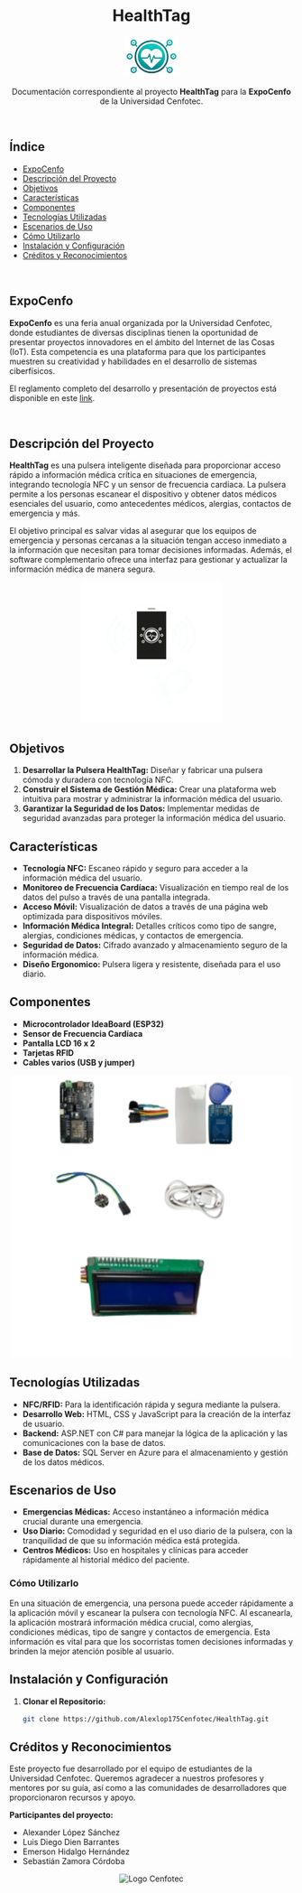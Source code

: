 <div align="center">
<h1> 
  HealthTag
</h1>
<p align="center"> 
  <img src="Imagenes/logoSoloImagen.png" alt="HealthTag Logo" width="100" />
</p>

Documentación correspondiente al proyecto **HealthTag** para la **ExpoCenfo** de la Universidad Cenfotec.
</div>

<br/>

## Índice
- [ExpoCenfo](#expocenfo)
- [Descripción del Proyecto](#descripción-del-proyecto)
- [Objetivos](#objetivos)
- [Características](#características)
- [Componentes](#componentes)
- [Tecnologías Utilizadas](#tecnologías-utilizadas)
- [Escenarios de Uso](#escenarios-de-uso)
- [Cómo Utilizarlo](#cómo-utilizarlo)
- [Instalación y Configuración](#instalación-y-configuración)
- [Créditos y Reconocimientos](#créditos-y-reconocimientos)

<br/>

## ExpoCenfo

**ExpoCenfo** es una feria anual organizada por la Universidad Cenfotec, donde estudiantes de diversas disciplinas tienen la oportunidad de presentar proyectos innovadores en el ámbito del Internet de las Cosas (IoT). Esta competencia es una plataforma para que los participantes muestren su creatividad y habilidades en el desarrollo de sistemas ciberfísicos.

El reglamento completo del desarrollo y presentación de proyectos está disponible en este [link](https://ucenfotec.ac.cr/expocenfo/).

<br/>

## Descripción del Proyecto

**HealthTag** es una pulsera inteligente diseñada para proporcionar acceso rápido a información médica crítica en situaciones de emergencia, integrando tecnología NFC y un sensor de frecuencia cardíaca. La pulsera permite a los personas escanear el dispositivo y obtener datos médicos esenciales del usuario, como antecedentes médicos, alergias, contactos de emergencia y más.

El objetivo principal es salvar vidas al asegurar que los equipos de emergencia y personas cercanas a la situación tengan acceso inmediato a la información que necesitan para tomar decisiones informadas. Además, el software complementario ofrece una interfaz para gestionar y actualizar la información médica de manera segura.

<p align="center"> 
  <img src="Imagenes/Scan.png" alt="HealthTag Scan" width="250"/>
</p>

## Objetivos

1. **Desarrollar la Pulsera HealthTag:** Diseñar y fabricar una pulsera cómoda y duradera con tecnología NFC.
2. **Construir el Sistema de Gestión Médica:** Crear una plataforma web intuitiva para mostrar y administrar la información médica del usuario.
3. **Garantizar la Seguridad de los Datos:** Implementar medidas de seguridad avanzadas para proteger la información médica del usuario.

## Características

- **Tecnología NFC:** Escaneo rápido y seguro para acceder a la información médica del usuario.
- **Monitoreo de Frecuencia Cardíaca:** Visualización en tiempo real de los datos del pulso a través de una pantalla integrada.
- **Acceso Móvil:** Visualización de datos a través de una página web optimizada para dispositivos móviles.
- **Información Médica Integral:** Detalles críticos como tipo de sangre, alergias, condiciones médicas, y contactos de emergencia.
- **Seguridad de Datos:** Cifrado avanzado y almacenamiento seguro de la información médica.
- **Diseño Ergonomico:** Pulsera ligera y resistente, diseñada para el uso diario.

## Componentes

- **Microcontrolador IdeaBoard (ESP32)**
- **Sensor de Frecuencia Cardíaca**
- **Pantalla LCD 16 x 2**
- **Tarjetas RFID**
- **Cables varios (USB y jumper)**

<p align="center"> 
  <img src="Imagenes/Componentes.png" alt="Componentes HealthTag" width="500" height="500"/>
</p>

## Tecnologías Utilizadas

- **NFC/RFID:** Para la identificación rápida y segura mediante la pulsera.
- **Desarrollo Web:** HTML, CSS y JavaScript para la creación de la interfaz de usuario.
- **Backend:** ASP.NET con C# para manejar la lógica de la aplicación y las comunicaciones con la base de datos.
- **Base de Datos:** SQL Server en Azure para el almacenamiento y gestión de los datos médicos.

## Escenarios de Uso

- **Emergencias Médicas:** Acceso instantáneo a información médica crucial durante una emergencia.
- **Uso Diario:** Comodidad y seguridad en el uso diario de la pulsera, con la tranquilidad de que su información médica está protegida.
- **Centros Médicos:** Uso en hospitales y clínicas para acceder rápidamente al historial médico del paciente.

### Cómo Utilizarlo

En una situación de emergencia, una persona puede acceder rápidamente a la aplicación móvil y escanear la pulsera con tecnología NFC. Al escanearla, la aplicación mostrará información médica crucial, como alergias, condiciones médicas, tipo de sangre y contactos de emergencia. Esta información es vital para que los socorristas tomen decisiones informadas y brinden la mejor atención posible al usuario.


## Instalación y Configuración

1. **Clonar el Repositorio:**
   ```bash
   git clone https://github.com/Alexlop175Cenfotec/HealthTag.git

## Créditos y Reconocimientos

Este proyecto fue desarrollado por el equipo de estudiantes de la Universidad Cenfotec. Queremos agradecer a nuestros profesores y mentores por su guía, así como a las comunidades de desarrolladores que proporcionaron recursos y apoyo.

**Participantes del proyecto:**
- Alexander López Sánchez
- Luis Diego Dien Barrantes
- Emerson Hidalgo Hernández
- Sebastián Zamora Córdoba

<p align="center"> 
  <img src="Imagenes/LogoCenfotec.png" alt="Logo Cenfotec" width="150" />
</p>
